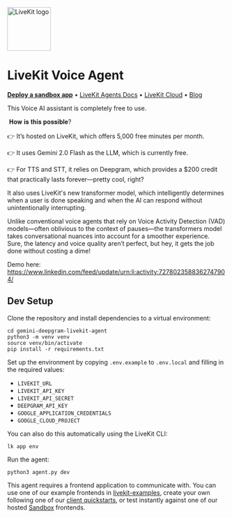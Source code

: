 <a href="https://livekit.io/">
  <img src="./.github/assets/livekit-mark.png" alt="LiveKit logo" width="100" height="100">
</a>

# LiveKit Voice Agent

<p>
  <a href="https://cloud.livekit.io/projects/p_/sandbox"><strong>Deploy a sandbox app</strong></a>
  •
  <a href="https://docs.livekit.io/agents/overview/">LiveKit Agents Docs</a>
  •
  <a href="https://livekit.io/cloud">LiveKit Cloud</a>
  •
  <a href="https://blog.livekit.io/">Blog</a>
</p>

This Voice AI assistant is completely free to use.⁣

⁣
𝐇𝐨𝐰 𝐢𝐬 𝐭𝐡𝐢𝐬 𝐩𝐨𝐬𝐬𝐢𝐛𝐥𝐞?⁣

👉 It’s hosted on LiveKit, which offers 5,000 free minutes per month.⁣</a>

👉 It uses Gemini 2.0 Flash as the LLM, which is currently free.⁣</a>

👉 For TTS and STT, it relies on Deepgram, which provides a $200 credit that practically lasts forever—pretty cool, right?⁣</a>

It also uses LiveKit's new transformer model, which intelligently determines when a user is done speaking and when the AI can respond without unintentionally interrupting. 

Unlike conventional voice agents that rely on Voice Activity Detection (VAD) models—often oblivious to the context of pauses—the transformers model takes conversational nuances into account for a smoother experience.
⁣
Sure, the latency and voice quality aren’t perfect, but hey, it gets the job done without costing a dime!⁣

Demo here: https://www.linkedin.com/feed/update/urn:li:activity:7278023588362747904/
⁣

## Dev Setup

Clone the repository and install dependencies to a virtual environment:

```console
cd gemini-deepgram-livekit-agent
python3 -m venv venv
source venv/bin/activate
pip install -r requirements.txt
```

Set up the environment by copying `.env.example` to `.env.local` and filling in the required values:

- `LIVEKIT_URL`
- `LIVEKIT_API_KEY`
- `LIVEKIT_API_SECRET`
- `DEEPGRAM_API_KEY`
- `GOOGLE_APPLICATION_CREDENTIALS`
- `GOOGLE_CLOUD_PROJECT`

You can also do this automatically using the LiveKit CLI:

```console
lk app env
```

Run the agent:

```console
python3 agent.py dev
```

This agent requires a frontend application to communicate with. You can use one of our example frontends in [livekit-examples](https://github.com/livekit-examples/), create your own following one of our [client quickstarts](https://docs.livekit.io/realtime/quickstarts/), or test instantly against one of our hosted [Sandbox](https://cloud.livekit.io/projects/p_/sandbox) frontends.
